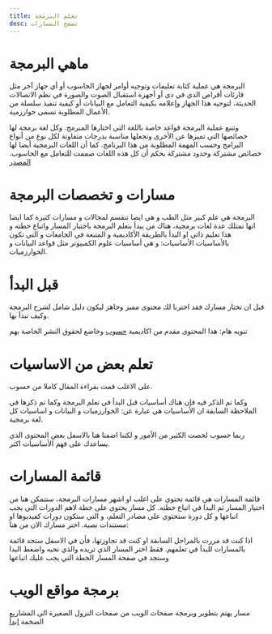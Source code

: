 ```yaml
---
title: تعلم البرمجة
desc: تصفح المسارات
---
```


# ماهي البرمجة
البرمجة هي عملية كتابة تعليمات وتوجيه أوامر لجهاز الحاسوب أو أي جهاز آخر مثل قارئات أقراص الدي في دي أو أجهزة استقبال الصوت والصورة في نظم الاتصالات الحديثة، لتوجيه هذا الجهاز وإعلامه بكيفية التعامل مع البيانات أو كيفية تنفيذ سلسلة من الأعمال المطلوبة تسمى خوارزمية.

وتتبع عملية البرمجة قواعد خاصة باللغة التي اختارها المبرمج. وكل لغة برمجة لها خصائصها التي تميزها عن الأخرى وتجعلها مناسبة بدرجات متفاوتة لكل نوع من أنواع البرامج وحسب المهمة المطلوبة من هذا البرنامج. كما أن اللغات البرمجية أيضا لها خصائص مشتركة وحدود مشتركة بحكم أن كل هذه اللغات صممت للتعامل مع الحاسوب.
 [المصدر](https://ar.wikipedia.org/wiki/%D8%A8%D8%B1%D9%85%D8%AC%D8%A9)

# مسارات و تخصصات البرمجة
البرمجة هي علم كبير مثل الطب و هي ايضا تنقسم لمجالات و مسارات كثيرة كما ايضا انها تمتلك عدة لغات برمجية، هناك من يبدأ بتعلم البرمجة باختيار المسار واتباع خطته و هذا تعليم ذاتي او البدأ بالطريقة الأكاديمية و المتبعة في الجامعات و التي تكون بالأساسيات
<Note>
  الأساسيات: و هي أساسيات علوم الكمبيوتر مثل قواعد البيانات و الخوارزميات.
</Note>

# قبل البدأ
قبل ان تختار مسارك فقد اخترنا لك محتوى مميز وجاهز ليكون دليل شامل لشرح البرمجة وكيف تبدأ بها.

<Alert>

  تنويه هام: هذا المحتوى مقدم من اكاديمية 
  [ حسوب](https://academy.hsoub.com/programming/general/%D8%AA%D8%B9%D9%84%D9%85-%D8%A7%D9%84%D8%A8%D8%B1%D9%85%D8%AC%D8%A9-r662/) وخاضع لحقوق النشر الخاصة بهم
  
 </Alert>

<HsoubProgramming></HsoubProgramming>

# تعلم بعض من الاساسيات

على الاغلب قمت بقراءة المقال كاملا من حسوب.

وكما تم الذكر فيه فإن هناك أساسيات قبل البدأ في تعلم البرمجة وكما تم ذكرها في الملاحظة السابقة ان الأساسيات هي عبارة عن: الخوارزميات و البيانات و اساسيات كل لغة برمجية.

ربما حسوب لخصت الكثير من الأمور و لكننا اضفنا هنا بالاسفل بعض المحتوى الذي يساعدك على فهم الأساسيات اكثر.

<Basiccourses></Basiccourses>


# قائمة المسارات

قائمة المسارات هي قائمة تحتوي على اغلب او اشهر مسارات البرمجة، ستتمكن هنا من اختيار المسار ثم البدا في اتباع خطته. كل مسار يحتوي على خطة لاهم الدورات التي يجب اتباعها و كل دورة ستحتوي على مصادر التعلم، و التي ستكون دورات كفيديوها او مستندات نصية. اختر مسارك الان من هنا:

<Note>
  اذا كنت قد مررت بالمراحل السابقة او كنت قد تجاوزتها، فأن في الاسفل ستجد قائمة بالمسارات للبدأ في تعلمهم. فقط اختر المسار الذي تريده والذي تحبه واضغط البدا وستجد في صفحة المسار الخطة التي يجب عليك اتباعها
</Note>

<TagLink>

# برمجة مواقع الويب
مسار يهتم بتطوير وبرمجة صفحات الويب من صفحات النزول الصغيرة الى المشاريع الضخمة
[إبدأ](/programming/learn_web)
</TagLink>
